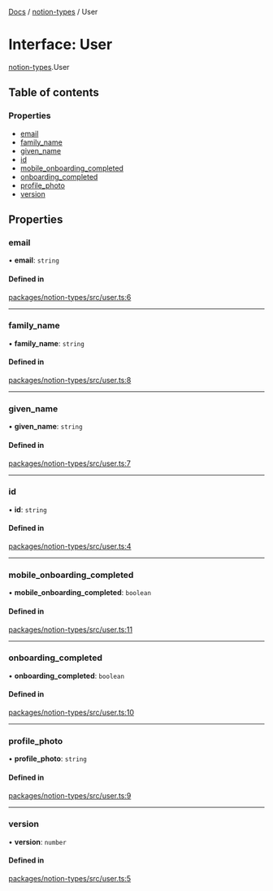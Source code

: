 [Docs](../README.md) / [notion-types](../modules/notion_types.md) / User

# Interface: User

[notion-types](../modules/notion_types.md).User

## Table of contents

### Properties

- [email](notion_types.User.md#email)
- [family\_name](notion_types.User.md#family_name)
- [given\_name](notion_types.User.md#given_name)
- [id](notion_types.User.md#id)
- [mobile\_onboarding\_completed](notion_types.User.md#mobile_onboarding_completed)
- [onboarding\_completed](notion_types.User.md#onboarding_completed)
- [profile\_photo](notion_types.User.md#profile_photo)
- [version](notion_types.User.md#version)

## Properties

### email

• **email**: `string`

#### Defined in

[packages/notion-types/src/user.ts:6](https://github.com/ntcho/react-notion-x/blob/dbcf322/packages/notion-types/src/user.ts#L6)

___

### family\_name

• **family\_name**: `string`

#### Defined in

[packages/notion-types/src/user.ts:8](https://github.com/ntcho/react-notion-x/blob/dbcf322/packages/notion-types/src/user.ts#L8)

___

### given\_name

• **given\_name**: `string`

#### Defined in

[packages/notion-types/src/user.ts:7](https://github.com/ntcho/react-notion-x/blob/dbcf322/packages/notion-types/src/user.ts#L7)

___

### id

• **id**: `string`

#### Defined in

[packages/notion-types/src/user.ts:4](https://github.com/ntcho/react-notion-x/blob/dbcf322/packages/notion-types/src/user.ts#L4)

___

### mobile\_onboarding\_completed

• **mobile\_onboarding\_completed**: `boolean`

#### Defined in

[packages/notion-types/src/user.ts:11](https://github.com/ntcho/react-notion-x/blob/dbcf322/packages/notion-types/src/user.ts#L11)

___

### onboarding\_completed

• **onboarding\_completed**: `boolean`

#### Defined in

[packages/notion-types/src/user.ts:10](https://github.com/ntcho/react-notion-x/blob/dbcf322/packages/notion-types/src/user.ts#L10)

___

### profile\_photo

• **profile\_photo**: `string`

#### Defined in

[packages/notion-types/src/user.ts:9](https://github.com/ntcho/react-notion-x/blob/dbcf322/packages/notion-types/src/user.ts#L9)

___

### version

• **version**: `number`

#### Defined in

[packages/notion-types/src/user.ts:5](https://github.com/ntcho/react-notion-x/blob/dbcf322/packages/notion-types/src/user.ts#L5)
